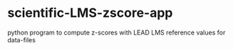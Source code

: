 # scientific-LMS-zscore-app
python program to compute z-scores with LEAD LMS reference values for data-files
